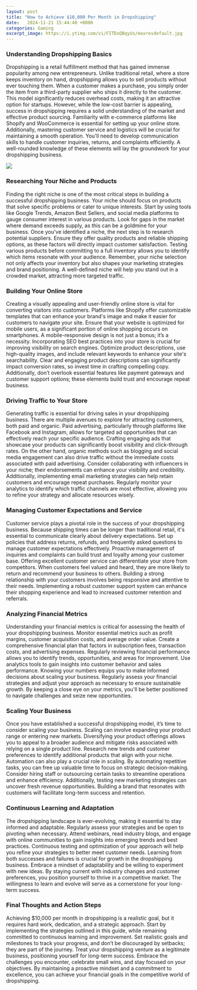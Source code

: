 ```yaml
---
layout: post
title: "How to Achieve $10,000 Per Month in Dropshipping"
date:   2024-11-21 15:44:40 +0000
categories: Gaming
excerpt_image: https://i.ytimg.com/vi/FITDxQBqyUs/maxresdefault.jpg
---
```


### Understanding Dropshipping Basics
Dropshipping is a retail fulfillment method that has gained immense popularity among new entrepreneurs. Unlike traditional retail, where a store keeps inventory on hand, dropshipping allows you to sell products without ever touching them. When a customer makes a purchase, you simply order the item from a third-party supplier who ships it directly to the customer. This model significantly reduces overhead costs, making it an attractive option for startups.
However, while the low-cost barrier is appealing, success in dropshipping requires a solid understanding of the market and effective product sourcing. Familiarity with e-commerce platforms like Shopify and WooCommerce is essential for setting up your online store. Additionally, mastering customer service and logistics will be crucial for maintaining a smooth operation. You'll need to develop communication skills to handle customer inquiries, returns, and complaints efficiently. A well-rounded knowledge of these elements will lay the groundwork for your dropshipping business.

![](https://i.ytimg.com/vi/FITDxQBqyUs/maxresdefault.jpg)
### Researching Your Niche and Products
Finding the right niche is one of the most critical steps in building a successful dropshipping business. Your niche should focus on products that solve specific problems or cater to unique interests. Start by using tools like Google Trends, Amazon Best Sellers, and social media platforms to gauge consumer interest in various products. Look for gaps in the market where demand exceeds supply, as this can be a goldmine for your business.
Once you've identified a niche, the next step is to research potential suppliers. Ensure they offer quality products and reliable shipping options, as these factors will directly impact customer satisfaction. Testing various products before committing to a full inventory allows you to identify which items resonate with your audience. Remember, your niche selection not only affects your inventory but also shapes your marketing strategies and brand positioning. A well-defined niche will help you stand out in a crowded market, attracting more targeted traffic.
### Building Your Online Store
Creating a visually appealing and user-friendly online store is vital for converting visitors into customers. Platforms like Shopify offer customizable templates that can enhance your brand's image and make it easier for customers to navigate your site. Ensure that your website is optimized for mobile users, as a significant portion of online shopping occurs on smartphones. A mobile-responsive design is not just a bonus; it’s a necessity.
Incorporating SEO best practices into your store is crucial for improving visibility on search engines. Optimize product descriptions, use high-quality images, and include relevant keywords to enhance your site's searchability. Clear and engaging product descriptions can significantly impact conversion rates, so invest time in crafting compelling copy. Additionally, don’t overlook essential features like payment gateways and customer support options; these elements build trust and encourage repeat business.
### Driving Traffic to Your Store
Generating traffic is essential for driving sales in your dropshipping business. There are multiple avenues to explore for attracting customers, both paid and organic. Paid advertising, particularly through platforms like Facebook and Instagram, allows for targeted ad opportunities that can effectively reach your specific audience. Crafting engaging ads that showcase your products can significantly boost visibility and click-through rates.
On the other hand, organic methods such as blogging and social media engagement can also drive traffic without the immediate costs associated with paid advertising. Consider collaborating with influencers in your niche; their endorsements can enhance your visibility and credibility. Additionally, implementing email marketing strategies can help retain customers and encourage repeat purchases. Regularly monitor your analytics to identify which traffic channels are most effective, allowing you to refine your strategy and allocate resources wisely.
### Managing Customer Expectations and Service
Customer service plays a pivotal role in the success of your dropshipping business. Because shipping times can be longer than traditional retail, it's essential to communicate clearly about delivery expectations. Set up policies that address returns, refunds, and frequently asked questions to manage customer expectations effectively. Proactive management of inquiries and complaints can build trust and loyalty among your customer base.
Offering excellent customer service can differentiate your store from competitors. When customers feel valued and heard, they are more likely to return and recommend your business to others. Building a strong relationship with your customers involves being responsive and attentive to their needs. Implementing a robust customer support system can enhance their shopping experience and lead to increased customer retention and referrals.
### Analyzing Financial Metrics
Understanding your financial metrics is critical for assessing the health of your dropshipping business. Monitor essential metrics such as profit margins, customer acquisition costs, and average order value. Create a comprehensive financial plan that factors in subscription fees, transaction costs, and advertising expenses. Regularly reviewing financial performance allows you to identify trends, opportunities, and areas for improvement.
Use analytics tools to gain insights into customer behavior and sales performance. Knowing your numbers equips you to make informed decisions about scaling your business. Regularly assess your financial strategies and adjust your approach as necessary to ensure sustainable growth. By keeping a close eye on your metrics, you'll be better positioned to navigate challenges and seize new opportunities.
### Scaling Your Business
Once you have established a successful dropshipping model, it’s time to consider scaling your business. Scaling can involve expanding your product range or entering new markets. Diversifying your product offerings allows you to appeal to a broader audience and mitigate risks associated with relying on a single product line. Research new trends and customer preferences to identify additional products that align with your niche.
Automation can also play a crucial role in scaling. By automating repetitive tasks, you can free up valuable time to focus on strategic decision-making. Consider hiring staff or outsourcing certain tasks to streamline operations and enhance efficiency. Additionally, testing new marketing strategies can uncover fresh revenue opportunities. Building a brand that resonates with customers will facilitate long-term success and retention.
### Continuous Learning and Adaptation
The dropshipping landscape is ever-evolving, making it essential to stay informed and adaptable. Regularly assess your strategies and be open to pivoting when necessary. Attend webinars, read industry blogs, and engage with online communities to gain insights into emerging trends and best practices. Continuous testing and optimization of your approach will help you refine your strategies to better meet customer needs.
Learning from both successes and failures is crucial for growth in the dropshipping business. Embrace a mindset of adaptability and be willing to experiment with new ideas. By staying current with industry changes and customer preferences, you position yourself to thrive in a competitive market. The willingness to learn and evolve will serve as a cornerstone for your long-term success.
### Final Thoughts and Action Steps
Achieving $10,000 per month in dropshipping is a realistic goal, but it requires hard work, dedication, and a strategic approach. Start by implementing the strategies outlined in this guide, while remaining committed to continuous learning and improvement. Set realistic goals and milestones to track your progress, and don’t be discouraged by setbacks; they are part of the journey.
Treat your dropshipping venture as a legitimate business, positioning yourself for long-term success. Embrace the challenges you encounter, celebrate small wins, and stay focused on your objectives. By maintaining a proactive mindset and a commitment to excellence, you can achieve your financial goals in the competitive world of dropshipping.